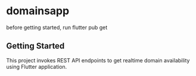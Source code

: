 # domainsapp

before getting started, run 
flutter pub get

## Getting Started

This project invokes REST API endpoints to get realtime domain availability using Flutter application.
